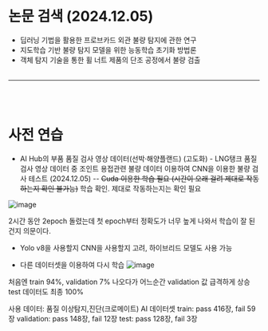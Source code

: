 # 논문 검색 (2024.12.05)
- 딥러닝 기법을 활용한 프로브카드 외관 불량 탐지에 관한 연구
- 지도학습 기반 불량 탐지 모델을 위한 능동학습 초기화 방법론
- 객체 탐지 기술을 통한 휠 너트 제품의 단조 공정에서 불량 검출
<br><br>
------------
<br><br>

# 사전 연습
- AI Hub의 부품 품질 검사 영상 데이터(선박·해양플랜드) (고도화) - LNG탱크 품질 검사 영상 데이터 중 조인트 용접관련 불량 데이터 이용하여 CNN을 이용한 불량 검사 테스트 (2024.12.05) -- ~~Cuda 이용한 학습 필요 (시간이 오래 걸려 제대로 작동하는지 확인 불가능)~~ 학습 확인. 제대로 작동하는지는 확인 필요
  
![image](https://github.com/user-attachments/assets/acb60f45-fd9c-4ad2-aacb-042544655696)

2시간 동안 2epoch 돌렸는데 첫 epoch부터 정확도가 너무 높게 나와서 학습이 잘 된건지 의문이다.

- Yolo v8을 사용할지 CNN을 사용할지 고려, 하이브리드 모델도 사용 가능

- 다른 데이터셋을 이용하여 다시 학습
![image](https://github.com/user-attachments/assets/86a9f16b-df81-49ab-9eca-5778489f235b)

처음엔 train 94%, validation 7% 나오다가 어느순간 validation 값 급격하게 상승
test 데이터도 최종 100%

사용 데이터: 품질 이상탐지,진단(크로메이트) AI 데이터셋
train: pass 416장, fail 59장
validation: pass 148장, fail 12장
test: pass 128장, fail 3장


